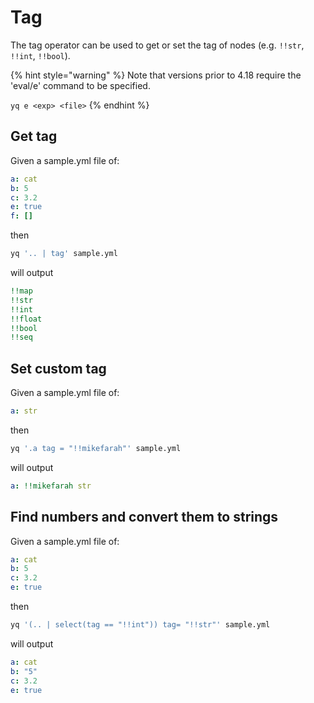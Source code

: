 # Tag

The tag operator can be used to get or set the tag of nodes (e.g. `!!str`, `!!int`, `!!bool`).

{% hint style="warning" %}
Note that versions prior to 4.18 require the 'eval/e' command to be specified.&#x20;

`yq e <exp> <file>`
{% endhint %}

## Get tag
Given a sample.yml file of:
```yaml
a: cat
b: 5
c: 3.2
e: true
f: []
```
then
```bash
yq '.. | tag' sample.yml
```
will output
```yaml
!!map
!!str
!!int
!!float
!!bool
!!seq
```

## Set custom tag
Given a sample.yml file of:
```yaml
a: str
```
then
```bash
yq '.a tag = "!!mikefarah"' sample.yml
```
will output
```yaml
a: !!mikefarah str
```

## Find numbers and convert them to strings
Given a sample.yml file of:
```yaml
a: cat
b: 5
c: 3.2
e: true
```
then
```bash
yq '(.. | select(tag == "!!int")) tag= "!!str"' sample.yml
```
will output
```yaml
a: cat
b: "5"
c: 3.2
e: true
```

